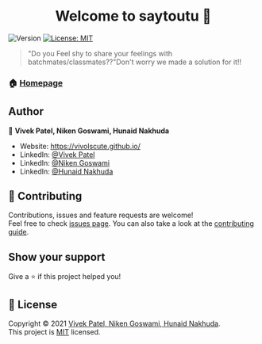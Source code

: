 <h1 align="center">Welcome to saytoutu 👋</h1>
<p>
  <img alt="Version" src="https://img.shields.io/badge/version-1.o-blue.svg?cacheSeconds=2592000" />
  <a href="https://github.com/vivolscute/saytoutu/blob/main/LICENSE" target="_blank">
    <img alt="License: MIT" src="https://img.shields.io/badge/License-MIT-yellow.svg" />
  </a>
</p>

> &#34;Do you Feel shy to share your feelings with batchmates/classmates??&#34;Don't worry we made a solution for it!!

### 🏠 [Homepage](https://saytoutu.herokuapp.com/)

## Author

👤 **Vivek Patel, Niken Goswami, Hunaid Nakhuda**

* Website: https://vivolscute.github.io/
* LinkedIn: [@Vivek Patel](https://linkedin.com/in/vivek-patel-0553731a5)
* LinkedIn: [@Niken Goswami](https://www.linkedin.com/in/niken-goswami-6bb231193/)
* LinkedIn: [@Hunaid Nakhuda](https://www.linkedin.com/in/hunaid-nakhuda-66543b1aa/)
## 🤝 Contributing

Contributions, issues and feature requests are welcome!<br />Feel free to check [issues page](https://github.com/vivolscute/saytoutu/issues). You can also take a look at the [contributing guide](https://github.com/vivolscute/saytoutu/graphs/contributors).

## Show your support

Give a ⭐️ if this project helped you!

## 📝 License

Copyright © 2021 [Vivek Patel, Niken Goswami, Hunaid Nakhuda](https://github.com/vivolscute).<br />
This project is [MIT](https://github.com/vivolscute/saytoutu/blob/main/LICENSE) licensed.

